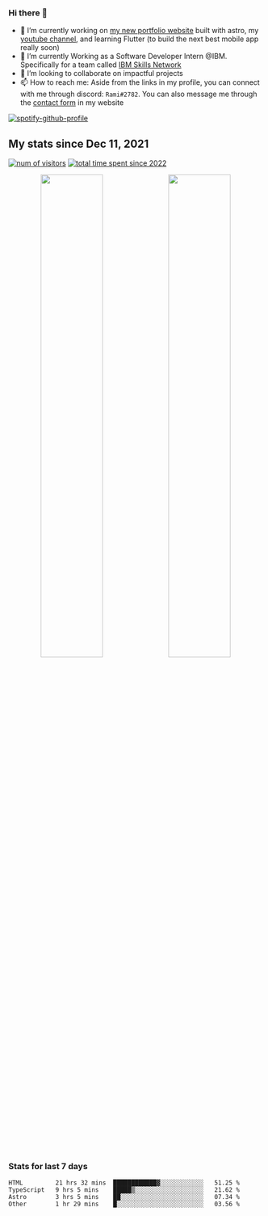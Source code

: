 ### Hi there 👋
- 🔭 I’m currently working on [my new portfolio website](https://github.com/psycho-baller/portfolio) built with astro, my [youtube channel](https://www.youtube.com/channel/UCf9CoIzXxFcwlwaNuN5_1BQ), and learning Flutter (to build the next best mobile app really soon)
- 🌱 I’m currently Working as a Software Developer Intern @IBM. Specifically for a team called [IBM Skills Network](https://skills.network/)
- 👯 I’m looking to collaborate on impactful projects
- 📫 How to reach me: Aside from the links in my profile, you can connect with me through discord: `Rami#2782`. You can also message me through the [contact form](https://rami-maalouf.vercel.app/?goTo=contact) in my website
<!--
[![Readme Card](https://github-readme-stats.vercel.app/api/pin/?username=psycho-baller&repo=psycho-baller)](https://github.com/psycho-baller/psycho-baller)
-->
[![spotify-github-profile](https://spotify-github-profile.vercel.app/api/view?uid=317ip6uskv3ex44es6nsiywa66zm&cover_image=true&theme=novatorem&show_offline=false&background_color=121212&bar_color=53b14f&bar_color_cover=true)](https://open.spotify.com/user/317ip6uskv3ex44es6nsiywa66zm)
## My stats since Dec 11, 2021
[![num of visitors](https://visitor-badge.glitch.me/badge?page_id=psycho-baller.visitor-badge&left_text=Hello%20visitor%20number&style=flat-square)](https://www.youtube.com/watch?v=dQw4w9WgXcQ)
[![total time spent since 2022](https://wakatime.com/badge/user/33addb7e-f5e6-470b-a55b-0a8babc62ebb.svg?style=flat-square)](https://wakatime.com/@psychoballer)
<div float="left" align="center">
  <img src="https://github-readme-stats.vercel.app/api?username=psycho-baller&show_icons=true&count_private=true&hide_border=true&include_all_commits=true&theme=blue-green" width="49.5%" />
  <img src="https://github-readme-stats.vercel.app/api/top-langs/?username=psycho-baller&layout=compact&langs_count=6&theme=blue-green&hide_border=true" width="49.5%" /> 
</div>

### Stats for last 7 days
<!--START_SECTION:waka-->

```text
HTML         21 hrs 32 mins  ████████████▓░░░░░░░░░░░░   51.25 %
TypeScript   9 hrs 5 mins    █████▒░░░░░░░░░░░░░░░░░░░   21.62 %
Astro        3 hrs 5 mins    ██░░░░░░░░░░░░░░░░░░░░░░░   07.34 %
Other        1 hr 29 mins    █░░░░░░░░░░░░░░░░░░░░░░░░   03.56 %
```

<!--END_SECTION:waka-->

